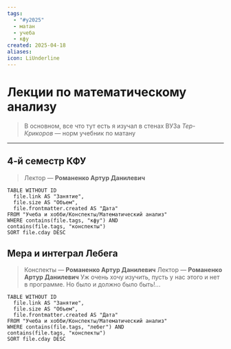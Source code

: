 ```yaml
---
tags:
  - "#y2025"
  - матан
  - учеба
  - кфу
created: 2025-04-18
aliases: 
icon: LiUnderline
---
```

# Лекции по математическому анализу
> В основном, все что тут есть я изучал в стенах ВУЗа
> *Тер-Крикоров* — норм учебник по матану 

---

## 4-й семестр КФУ
> Лектор — **Романенко Артур Данилевич**

```dataview
TABLE WITHOUT ID
  file.link AS "Занятие",
  file.size AS "Объем",
  file.frontmatter.created AS "Дата"
FROM "Учеба и хобби/Конспекты/Математический анализ"
WHERE contains(file.tags, "кфу") AND
contains(file.tags, "конспекты")
SORT file.cday DESC
```

## Мера и интеграл Лебега
> Конспекты — **Романенко Артур Данилевич**
> Лектор — **Романенко Артур Данилевич**
> Уж очень хочу изучить, пусть у нас этого и нет в программе. Но было и должно было быть!...

```dataview
TABLE WITHOUT ID
  file.link AS "Занятие",
  file.size AS "Объем",
  file.frontmatter.created AS "Дата"
FROM "Учеба и хобби/Конспекты/Математический анализ"
WHERE contains(file.tags, "лебег") AND
contains(file.tags, "конспекты")
SORT file.cday DESC
```